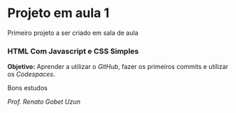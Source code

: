 Projeto em aula 1
=================

Primeiro projeto a ser criado em sala de aula

### HTML Com Javascript e CSS Simples

**Objetivo:** Aprender a utilizar o *GitHub*, fazer os primeiros commits e utilizar os *Codespaces*.

Bons estudos

*Prof. Renato Gobet Uzun* 